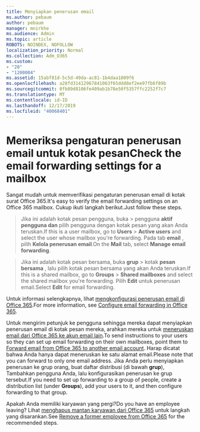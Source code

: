 ```yaml
---
title: Menyiapkan penerusan email
ms.author: pebaum
author: pebaum
manager: mnirkhe
ms.audience: Admin
ms.topic: article
ROBOTS: NOINDEX, NOFOLLOW
localization_priority: Normal
ms.collection: Adm_O365
ms.custom:
- "20"
- "1200004"
ms.assetid: 15abf81d-5c5d-49da-ac81-1b4daa1809f6
ms.openlocfilehash: a28fd31412967841063f65ddd8ef2ee97fb6f89b
ms.sourcegitcommit: 0fb89d8106fe409ab1b78e50f5357ffc2252f7c7
ms.translationtype: MT
ms.contentlocale: id-ID
ms.lasthandoff: 12/17/2019
ms.locfileid: "40068401"
---
```

# <a name="check-the-email-forwarding-settings-for-a-mailbox"></a><span data-ttu-id="a0dbf-102">Memeriksa pengaturan penerusan email untuk kotak pesan</span><span class="sxs-lookup"><span data-stu-id="a0dbf-102">Check the email forwarding settings for a mailbox</span></span>

<span data-ttu-id="a0dbf-103">Sangat mudah untuk memverifikasi pengaturan penerusan email di kotak surat Office 365.</span><span class="sxs-lookup"><span data-stu-id="a0dbf-103">It's easy to verify the email forwarding settings on an Office 365 mailbox.</span></span> <span data-ttu-id="a0dbf-104">Cukup ikuti langkah berikut.</span><span class="sxs-lookup"><span data-stu-id="a0dbf-104">Just follow these steps.</span></span>
  
> <span data-ttu-id="a0dbf-105">Jika ini adalah kotak pesan pengguna, buka \> pengguna **aktif** **pengguna dan** pilih pengguna dengan kotak pesan yang akan Anda teruskan.</span><span class="sxs-lookup"><span data-stu-id="a0dbf-105">If this is a user mailbox, go to **Users** \> **Active users** and select the user whose mailbox you're forwarding.</span></span> <span data-ttu-id="a0dbf-106">Pada tab **email** , pilih **Kelola penerusan email**.</span><span class="sxs-lookup"><span data-stu-id="a0dbf-106">On the **Mail** tab, select **Manage email forwarding**.</span></span>

> <span data-ttu-id="a0dbf-107">Jika ini adalah kotak pesan bersama, buka **grup** \> kotak **pesan bersama** , lalu pilih kotak pesan bersama yang akan Anda teruskan.</span><span class="sxs-lookup"><span data-stu-id="a0dbf-107">If this is a shared mailbox, go to **Groups** \> **Shared mailboxes** and select the shared mailbox you're forwarding.</span></span> <span data-ttu-id="a0dbf-108">Pilih **Edit** untuk penerusan email.</span><span class="sxs-lookup"><span data-stu-id="a0dbf-108">Select **Edit** for email forwarding.</span></span>

<span data-ttu-id="a0dbf-109">Untuk informasi selengkapnya, lihat [mengkonfigurasi penerusan email di Office 365](https://docs.microsoft.com/office365/admin/email/configure-email-forwarding).</span><span class="sxs-lookup"><span data-stu-id="a0dbf-109">For more information, see [Configure email forwarding in Office 365](https://docs.microsoft.com/office365/admin/email/configure-email-forwarding).</span></span>
  
<span data-ttu-id="a0dbf-110">Untuk mengirim petunjuk ke pengguna sehingga mereka dapat menyiapkan penerusan email di kotak pesan mereka, arahkan mereka untuk [meneruskan email dari Office 365 ke akun email lain](https://support.office.com/article/Forward-email-from-Office-365-to-another-email-account-1ed4ee1e-74f8-4f53-a174-86b748ff6a0e).</span><span class="sxs-lookup"><span data-stu-id="a0dbf-110">To send instructions to your users so they can set up email forwarding on their own mailboxes, point them to [Forward email from Office 365 to another email account](https://support.office.com/article/Forward-email-from-Office-365-to-another-email-account-1ed4ee1e-74f8-4f53-a174-86b748ff6a0e).</span></span> <span data-ttu-id="a0dbf-111">Harap dicatat bahwa Anda hanya dapat meneruskan ke satu alamat email.</span><span class="sxs-lookup"><span data-stu-id="a0dbf-111">Please note that you can forward to only one email address.</span></span> <span data-ttu-id="a0dbf-112">Jika Anda perlu menyiapkan penerusan ke grup orang, buat daftar distribusi (di bawah **grup**), Tambahkan pengguna Anda, lalu konfigurasikan penerusan ke grup tersebut.</span><span class="sxs-lookup"><span data-stu-id="a0dbf-112">If you need to set up forwarding to a group of people, create a distribution list (under **Groups**), add your users to it, and then configure forwarding to that group.</span></span>
  
<span data-ttu-id="a0dbf-113">Apakah Anda memiliki karyawan yang pergi?</span><span class="sxs-lookup"><span data-stu-id="a0dbf-113">Do you have an employee leaving?</span></span> <span data-ttu-id="a0dbf-114">Lihat [menghapus mantan karyawan dari Office 365](https://docs.microsoft.com/office365/admin/add-users/remove-former-employee) untuk langkah yang disarankan.</span><span class="sxs-lookup"><span data-stu-id="a0dbf-114">See [Remove a former employee from Office 365](https://docs.microsoft.com/office365/admin/add-users/remove-former-employee) for the recommended steps.</span></span>